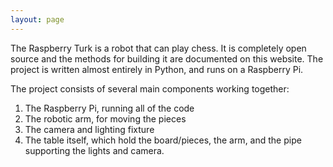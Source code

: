 ```yaml
---
layout: page
---
```


The Raspberry Turk is a robot that can play chess. It is completely open source and the methods for building it are documented on this website. The project is written almost entirely in Python, and runs on a Raspberry Pi.

The project consists of several main components working together:

1. The Raspberry Pi, running all of the code
2. The robotic arm, for moving the pieces
3. The camera and lighting fixture
4. The table itself, which hold the board/pieces, the arm, and the pipe supporting the lights and camera.
